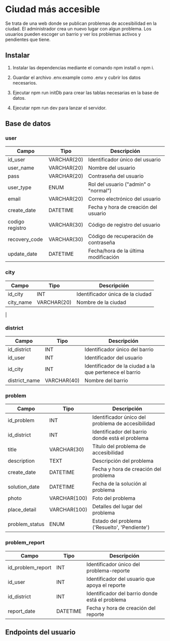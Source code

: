# Ciudad más accesible

Se trata de una web donde se publican problemas de accesibilidad en la ciudad.
El administrador crea un nuevo lugar con algun problema. Los usuarios pueden escoger un barrio y ver los problemas activos y pendientes que tiene. 

## Instalar

1. Instalar las dependencias mediante el comando npm install o npm i.


2. Guardar el archivo .env.example como .env y cubrir los datos necesarios.


3. Ejecutar npm run initDb para crear las tablas necesarias en la base de datos.


4. Ejecutar npm run dev para lanzar el servidor.

## Base de datos

### user

|   Campo              |   Tipo       |  Descripción                          |
|----------------------|--------------|---------------------------------------|
| id_user                 | VARCHAR(20)  | Identificador único del usuario       |
| user_name              | VARCHAR(20)  | Nombre del usuario                    |
| pass           | VARCHAR(20)  | Contraseña del usuario                |
| user_type         | ENUM         | Rol del usuario ("admin" o "normal")  |
| email  | VARCHAR(20)  | Correo electrónico del usuario        |
| create_date       | DATETIME     | Fecha y hora de creación del usuario  |
| codigo registro      | VARCHAR(30)  | Código de registro del usuario        |
| recovery_code     | VARCHAR(30)  | Código de recuperación de contraseña  |
| update_date   | DATETIME     | Fecha/hora de la última modificación  |

### city

|   Campo              |   Tipo       |  Descripción                          |
|----------------------|--------------|---------------------------------------|
|  id_city             | INT          | Identificador única de la ciudad      |
| city_name| VARCHAR(20) | Nombre de la ciudad |
| 

### district

|   Campo              |   Tipo       |  Descripción                          |
|----------------------|--------------|---------------------------------------|
| id_district | INT | Identificador único del barrio |
| id_user  | INT | Identificador del usuario |
| id_city | INT | Identificador de la ciudad a la que pertenece el barrio |
| district_name | VARCHAR(40) | Nombre del barrio |

### problem

|   Campo              |   Tipo       |  Descripción                          |
|----------------------|--------------|---------------------------------------|
| id_problem | INT | Identificador único del problema de accesibilidad|
| id_district | INT | Identificador del barrio donde está el problema |
| title | VARCHAR(30) | Título del problema de accesibilidad |
| description | TEXT | Descripción del problema |
| create_date | DATETIME | Fecha y hora de creación del problema |
| solution_date | DATETIME | Fecha de la solución al problema |
| photo | VARCHAR(100) | Foto del problema |
| place_detail | VARCHAR(100) | Detalles del lugar del problema |
| problem_status |  ENUM  | Estado del problema ('Resuelto', 'Pendiente') |

### problem_report

|   Campo              |   Tipo       |  Descripción                          |
|----------------------|--------------|---------------------------------------|
| id_problem_report | INT   | Identificador único del problema-reporte
| id_user|  INT | Identificador del usuario que apoya el reporte |
| id_district | INT | Identificador del barrio donde está el problema |
| report_date | DATETIME | Fecha y hora de creación del reporte |

## Endpoints del usuario







